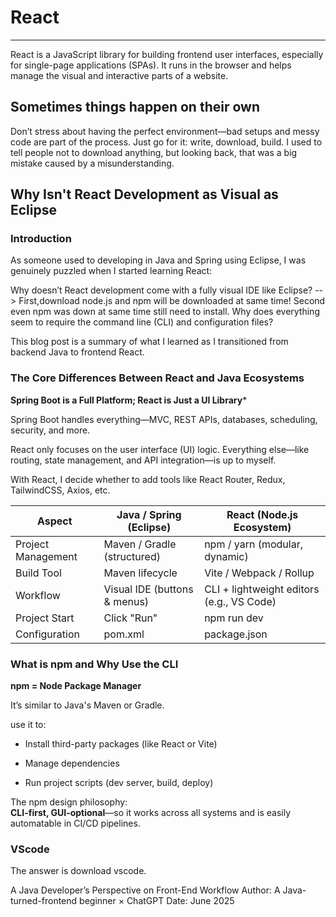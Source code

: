 # React
***
React is a JavaScript library for building frontend user interfaces, especially for single-page applications (SPAs). It runs in the browser and helps manage the visual and interactive parts of a website.

## Sometimes things happen on their own
Don’t stress about having the perfect environment—bad setups and messy code are part of the process.
Just go for it: write, download, build.
I used to tell people not to download anything, but looking back, that was a big mistake caused by a misunderstanding.


## Why Isn't React Development as Visual as Eclipse

### Introduction
As someone used to developing in Java and Spring using Eclipse, I was genuinely puzzled when I started learning React:

Why doesn’t React development come with a fully visual IDE like Eclipse? --> First,download node.js and npm will be downloaded at same time! Second even npm was down at same time still need to install.
Why does everything seem to require the command line (CLI) and configuration files?

This blog post is a summary of what I learned as I transitioned from backend Java to frontend React.

### The Core Differences Between React and Java Ecosystems
**Spring Boot is a Full Platform; React is Just a UI Library***

Spring Boot handles everything—MVC, REST APIs, databases, scheduling, security, and more.

React only focuses on the user interface (UI) logic. Everything else—like routing, state management, and API integration—is up to myself.

With React, I decide whether to add tools like React Router, Redux, TailwindCSS, Axios, etc.

| Aspect |Java / Spring (Eclipse) |React (Node.js Ecosystem)|
|----------|----------|----------|
|Project Management|Maven / Gradle (structured)|npm / yarn (modular, dynamic)|
|Build Tool|Maven lifecycle|Vite / Webpack / Rollup|
|Workflow|Visual IDE (buttons & menus)|CLI + lightweight editors (e.g., VS Code)|
|Project Start|Click "Run"|npm run dev|
|Configuration|	pom.xml|package.json|

### What is npm and Why Use the CLI
**npm = Node Package Manager**

It’s similar to Java's Maven or Gradle.

use it to:
* Install third-party packages (like React or Vite)

* Manage dependencies

* Run project scripts (dev server, build, deploy)

The npm design philosophy:  
**CLI-first, GUI-optional**—so it works across all systems and is easily automatable in CI/CD pipelines.

### VScode
The answer is download vscode.


A Java Developer’s Perspective on Front-End Workflow
Author: A Java-turned-frontend beginner × ChatGPT
Date: June 2025
